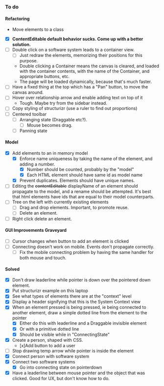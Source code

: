 ### To do
#### Refactoring
- Move elements to a class
- [x] **ContentEditable default behavior sucks. Come up with a better solution.**
- [ ] Double click on a software system leads to a container view.
	- [ ] Just redraw the elements, memorizing their positions for this purpose.
	-  Double clicking a Container means the canvas is cleared, and loaded with the container contents, with the name of the Container, and appropriate buttons, etc.
	- The page will be loaded dynamically, because that's much faster.
- [ ] Have a fixed thing at the top which has a "Pan" button, to move the canvas around.
- [ ] Hover over relationship arrow and enable adding text on top of it
	- Tough. Maybe try from the sidebar instead.
- [ ] Copy styling of structurizr (use a ruler to find out proportions)
- [ ] Centered toolbar
	- [ ] Arranging state (Draggable etc?).
		- [ ] Mouse becomes drag.
	- [ ] Panning state
#### Model
- [x] Add elements to an in memory model
	- [x] Enforce name uniqueness by taking the name of the element, and adding a number.
		- [x] Number should be counted, probably by the "model"
		- [x] Each HTML element should have same id as model name 
	- [x] Prevent duplicates. Elements should have unique names.
- [ ] Editing the ~~contentEditable~~ displayName of an element should propagate to the model, and a rename should be attempted. It's best that html elements have ids that are equal to their model counterparts.
- [ ] Tree on the left with currently existing elements
	- [ ] Drag and drop elements. Important, to promote reuse.
	- [ ] Delete an element.
- [ ] Right click delete an element.
#### GUI Improvements Graveyard
- [ ] Cursor changes when button to add an element is clicked
- [ ] Connecting doesn't work on mobile. Events don't propagate correctly.
	- [ ] Fix the mobile connecting problem by having the same handler for both mouse and touch.
#### Solved
- [x] Don't draw leaderline while pointer is down over the pointered down element.
- [x] Put structurizr example on this laptop
- [x] See what types of elements there are at the "context" level
- [x] Display a header signifying that this is the System Context view
- [x] When an element pressed is being pressed, ie being connected to another element, draw a simple dotted line from the element to the pointer
	- [x] Either do this with leaderline and a Draggable invisible element
	- [x] Or with a primitive dotted line
	- [x] Should be visible while in "ConnectingState"
- [x] Create a person, shaped with CSS.
	- [x]Add button to add a user
- [ ] Stop drawing temp arrow while pointer is inside the element 
- [x] Connect person with software system
- [x] Connect two software systems
    - [x] Go into connecting state on pointerdown
- [x] Have a leaderline between mouse pointer and the object that was clicked. Good for UX, but don't know how to do.
